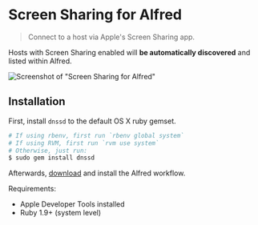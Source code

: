 # Screen Sharing for Alfred

> Connect to a host via Apple's Screen Sharing app.

Hosts with Screen Sharing enabled will **be automatically discovered** and listed within Alfred.

![Screenshot of "Screen Sharing for Alfred"](screenshot.png)

## Installation

First, install `dnssd` to the default OS X ruby gemset.

```bash
# If using rbenv, first run `rbenv global system`
# If using RVM, first run `rvm use system`
# Otherwise, just run:
$ sudo gem install dnssd
```

Afterwards, [download](Screen%20Sharing.alfredworkflow?raw=true) and install the Alfred workflow.

Requirements:
* Apple Developer Tools installed
* Ruby 1.9+ (system level)

